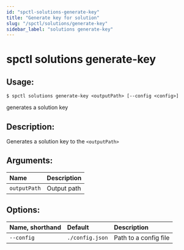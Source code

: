 ```yaml
---
id: "spctl-solutions-generate-key"
title: "Generate key for solution"
slug: "/spctl/solutions/generate-key"
sidebar_label: "solutions generate-key"
---
```


# spctl solutions generate-key

## Usage:

```shell
$ spctl solutions generate-key <outputPath> [--config <config>]
```

generates a solution key

## Description:

Generates a solution key to the `<outputPath>`

## Arguments:

|**Name**|**Description**|
| :- | :- |
|`outputPath`|Output path|

## Options:

|**Name, shorthand**|**Default**|**Description**|
| :- | :- | :- |
|`--config`|`./config.json`|Path to a config file|